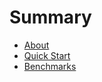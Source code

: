 # Summary

* [About](README.md)
* [Quick Start](doc/quick_start.md)
* [Benchmarks](doc/benchmarks.md)
